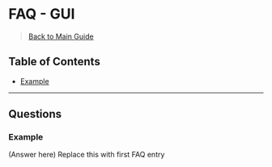 # FAQ - GUI

> [Back to Main Guide](main.md)

## Table of Contents
- [Example](#Example)

---

## Questions

### Example
(Answer here)
Replace this with first FAQ entry

